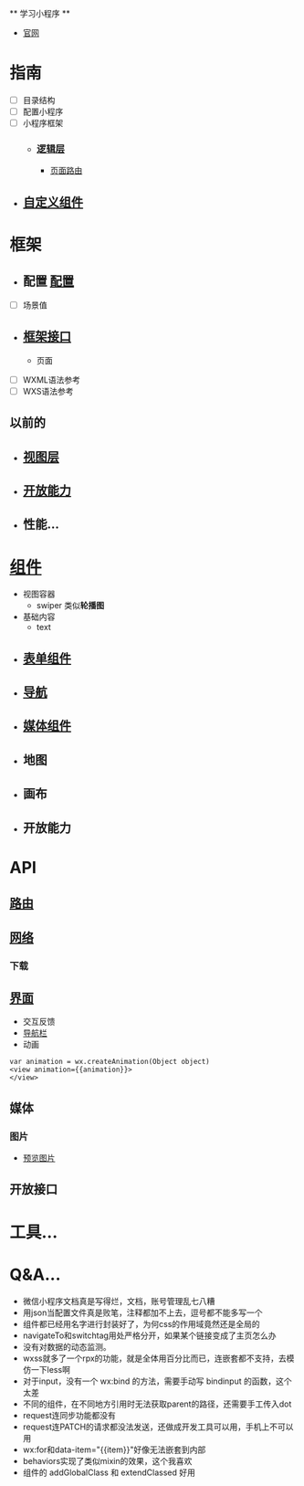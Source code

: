 ** 学习小程序 **
* [官网](https://developers.weixin.qq.com/miniprogram/dev/)

# 指南
* [ ] 目录结构
* [ ] 配置小程序
* [ ] 小程序框架
    * ### [逻辑层](逻辑层.md)
        * [页面路由](逻辑层.md)
* ## [自定义组件](./自定义组件.md)

# 框架
* ## 配置 [配置](./框架.md)
* [ ] 场景值
* ## [框架接口](./框架.md)
    * 页面
* [ ] WXML语法参考
* [ ] WXS语法参考

## 以前的
* ## [视图层](./框架.md)
* ## [开放能力](./框架.md)
* ## 性能...


# [组件](组件.md)
* 视图容器
    * swiper 类似**轮播图**
* 基础内容
    * text
* ## [表单组件](./组件.md#表单组件)
* ## [导航](./组件.md#导航)
* ## [媒体组件](./组件.md#媒体组件_官网)
* ## 地图
* ## 画布
* ## 开放能力

# API
## [路由](./api.md#路由-官网)
## [网络](./api.md)
### 下载
## [界面](./api.md#界面)
* 交互反馈
* [导航栏](./api.md#导航栏)
* 动画
```
var animation = wx.createAnimation(Object object)
<view animation={{animation}}>
</view>
```

## 媒体
### 图片
* [预览图片](./api.md#图片)

## 开放接口

# 工具...

# Q&A...

* 微信小程序文档真是写得烂，文档，账号管理乱七八糟  
* 用json当配置文件真是败笔，注释都加不上去，逗号都不能多写一个  
* 组件都已经用名字进行封装好了，为何css的作用域竟然还是全局的  
* navigateTo和switchtag用处严格分开，如果某个链接变成了主页怎么办  
* 没有对数据的动态监测。
* wxss就多了一个rpx的功能，就是全体用百分比而已，连嵌套都不支持，去模仿一下less啊  
* 对于input，没有一个 wx:bind 的方法，需要手动写 bindinput 的函数，这个太差  
* 不同的组件，在不同地方引用时无法获取parent的路径，还需要手工传入dot  
* request连同步功能都没有  
* request连PATCH的请求都没法发送，还做成开发工具可以用，手机上不可以用  
* wx:for和data-item="{{item}}"好像无法嵌套到内部
* behaviors实现了类似mixin的效果，这个我喜欢
* 组件的 addGlobalClass 和 extendClassed 好用
